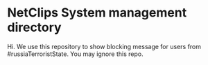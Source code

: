 # NetClips System management directory
Hi. We use this repository to show blocking message for users from #russiaTerroristState. You may ignore this repo.

